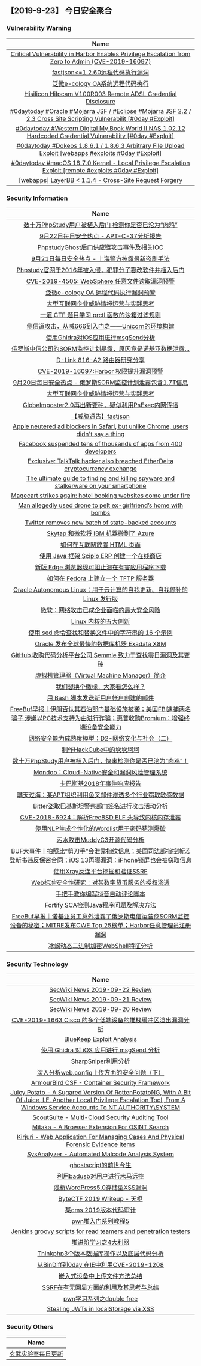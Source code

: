 
 ##   【2019-9-23】 今日安全聚合


###  						       							Vulnerability Warning

|                             Name                             |
| :----------------------------------------------------------: |
|[Critical Vulnerability in Harbor Enables Privilege Escalation from Zero to Admin (CVE-2019-16097)](https://www.seebug.org/vuldb/ssvid-98073)|
|[fastjson<=1.2.60远程代码执行漏洞](https://www.seebug.org/vuldb/ssvid-98072)|
|[泛微e-cology OA系统远程代码执行](https://www.seebug.org/vuldb/ssvid-98071)|
|[Hisilicon HiIpcam V100R003 Remote ADSL Credential Disclosure](https://cxsecurity.com/issue/WLB-2019090139)|
|[#0daytoday #Oracle #Mojarra JSF / #Eclipse #Mojarra JSF 2.2 / 2.3 Cross Site Scripting Vulnerabilit [#0day #Exploit]](http://0day.today/exploits/33266)|
|[#0daytoday #Western Digital My Book World II NAS 1.02.12 Hardcoded Credential Vulnerability [#0day #Exploit]](http://0day.today/exploits/33265)|
|[#0daytoday #Dokeos 1.8.6.1 / 1.8.6.3 Arbitrary File Upload Exploit  [webapps #exploits  #0day #Exploit]](http://0day.today/exploits/33264)|
|[#0daytoday #macOS 18.7.0 Kernel - Local Privilege Escalation Exploit  [remote #exploits  #0day #Exploit]](http://0day.today/exploits/33263)|
|[[webapps] LayerBB < 1.1.4 - Cross-Site Request Forgery](https://www.exploit-db.com/exploits/47403)|

### 						        							Security Information
|                             Name                                    |
| :----------------------------------------------------------: |
|[数十万PhpStudy用户被植入后门 检测你是否已沦为“肉鸡”](https://www.anquanke.com/post/id/187208)|
|[9月22日每日安全热点 - APT-C-37分析报告](https://www.anquanke.com/post/id/187199)|
|[PhpstudyGhost后门供应链攻击事件及相关IOC](https://www.anquanke.com/post/id/187202)|
|[9月21日每日安全热点 - 上海警方披露最新盗刷手法](https://www.anquanke.com/post/id/187171)|
|[Phpstudy官网于2016年被入侵，犯罪分子篡改软件并植入后门](https://www.anquanke.com/post/id/187152)|
|[CVE-2019-4505: WebSphere 任意文件读取漏洞预警](https://www.anquanke.com/post/id/187143)|
|[泛微e-cology OA 远程代码执行漏洞预警](https://www.anquanke.com/post/id/187110)|
|[大型互联网企业威胁情报运营与实践思考](https://www.anquanke.com/post/id/187069)|
|[一道 CTF 题目学习 prctl 函数的沙箱过滤规则](https://www.anquanke.com/post/id/186447)|
|[侧信道攻击，从喊666到入门之——Unicorn的环境构建](https://www.anquanke.com/post/id/187028)|
|[使用Ghidra对iOS应用进行msgSend分析](https://www.anquanke.com/post/id/187038)|
|[俄罗斯电信公司的SORM监控计划暴露，原因竟是诺基亚数据泄露...](https://www.anquanke.com/post/id/187042)|
|[D-Link 816-A2 路由器研究分享](https://www.anquanke.com/post/id/187034)|
|[CVE-2019-16097:Harbor 权限提升漏洞预警](https://www.anquanke.com/post/id/187041)|
|[9月20日每日安全热点 - 俄罗斯SORM监控计划泄露包含1.7T信息](https://www.anquanke.com/post/id/187029)|
|[大型互联网企业威胁情报运营与实践思考](https://www.secpulse.com/archives/112888.html)|
|[GlobeImposter2.0再出新变种，疑似利用PsExec内网传播](https://www.secpulse.com/archives/112843.html)|
|[【威胁通告】fastjson](http://blog.nsfocus.net/ns-2019-0036/)|
|[Apple neutered ad blockers in Safari, but unlike Chrome, users didn't say a thing](https://www.zdnet.com/article/apple-neutered-ad-blockers-in-safari-but-unlike-chrome-users-didnt-say-a-thing/#ftag=RSSbaffb68)|
|[Facebook suspended tens of thousands of apps from 400 developers](https://www.zdnet.com/article/facebook-suspended-tens-of-thousands-of-apps-from-400-developers/#ftag=RSSbaffb68)|
|[Exclusive: TalkTalk hacker also breached EtherDelta cryptocurrency exchange](https://www.zdnet.com/article/exclusive-talktalk-hacker-also-breached-etherdelta-cryptocurrency-exchange/#ftag=RSSbaffb68)|
|[The ultimate guide to finding and killing spyware and stalkerware on your smartphone](https://www.zdnet.com/article/the-ultimate-guide-to-finding-and-killing-spyware-and-stalkerware/#ftag=RSSbaffb68)|
|[Magecart strikes again: hotel booking websites come under fire](https://www.zdnet.com/article/magecart-strikes-again-hotel-booking-websites-come-under-fire/#ftag=RSSbaffb68)|
|[Man allegedly used drone to pelt ex-girlfriend’s home with bombs](https://www.zdnet.com/article/man-allegedly-used-drones-to-pelt-ex-girlfriends-home-with-bombs/#ftag=RSSbaffb68)|
|[Twitter removes new batch of state-backed accounts](https://www.zdnet.com/article/twitter-removes-new-batch-of-state-backed-accounts/#ftag=RSSbaffb68)|
|[Skytap 和微软将 IBM 机器搬到了 Azure](https://linux.cn/article-11375-1.html?utm_source=rss&utm_medium=rss)|
|[如何在互联网放置 HTML 页面](https://linux.cn/article-11374-1.html?utm_source=rss&utm_medium=rss)|
|[使用 Java 框架 Scipio ERP 创建一个在线商店](https://linux.cn/article-11373-1.html?utm_source=rss&utm_medium=rss)|
|[新版 Edge 浏览器现可阻止潜在有害应用程序下载](https://linux.cn/article-11372-1.html?utm_source=rss&utm_medium=rss)|
|[如何在 Fedora 上建立一个 TFTP 服务器](https://linux.cn/article-11371-1.html?utm_source=rss&utm_medium=rss)|
|[Oracle Autonomous Linux：用于云计算的自我更新、自我修补的 Linux 发行版](https://linux.cn/article-11370-1.html?utm_source=rss&utm_medium=rss)|
|[微软：网络攻击已成企业面临的最大安全风险](https://linux.cn/article-11369-1.html?utm_source=rss&utm_medium=rss)|
|[Linux 内核的五大创新](https://linux.cn/article-11368-1.html?utm_source=rss&utm_medium=rss)|
|[使用 sed 命令查找和替换文件中的字符串的 16 个示例](https://linux.cn/article-11367-1.html?utm_source=rss&utm_medium=rss)|
|[Oracle 发布全球最快的数据库机器 Exadata X8M](https://linux.cn/article-11366-1.html?utm_source=rss&utm_medium=rss)|
|[GitHub 收购代码分析平台公司 Semmle 致力于查找零日漏洞及其变种](https://linux.cn/article-11365-1.html?utm_source=rss&utm_medium=rss)|
|[虚拟机管理器（Virtual Machine Manager）简介](https://linux.cn/article-11364-1.html?utm_source=rss&utm_medium=rss)|
|[我们想换个徽标，大家看怎么样？](https://linux.cn/article-11363-1.html?utm_source=rss&utm_medium=rss)|
|[用 Bash 脚本发送新用户帐户创建的邮件](https://linux.cn/article-11362-1.html?utm_source=rss&utm_medium=rss)|
|[FreeBuf早报｜伊朗否认其石油部门基础设施被袭；美国FBI逮捕两名骗子 涉嫌以PC技术支持为由进行诈骗；惠普收购Bromium：增强终端设备安全能力](https://www.freebuf.com/news/214926.html)|
|[网络安全能力成熟度模型：D2-网络文化与社会（二）](https://www.freebuf.com/articles/paper/214097.html)|
|[制作HackCube中的坎坎坷坷](https://www.freebuf.com/articles/others-articles/214283.html)|
|[数十万PhpStudy用户被植入后门，快来检测你是否已沦为“肉鸡”！](https://www.freebuf.com/news/topnews/214912.html)|
|[Mondoo：Cloud-Native安全和漏洞风险管理系统](https://www.freebuf.com/sectool/213651.html)|
|[卡巴斯基2018年事件响应报告](https://www.freebuf.com/articles/network/213352.html)|
|[瞒天过海：某APT组织利用鱼叉邮件渗透多个行业窃取敏感数据](https://www.freebuf.com/articles/system/213652.html)|
|[Bitter盗取巴基斯坦警察部门签名进行攻击活动分析](https://www.freebuf.com/articles/paper/214232.html)|
|[CVE-2018-6924：解析FreeBSD ELF 头导致内核内存泄露](https://www.freebuf.com/vuls/213345.html)|
|[使用NLP生成个性化的Wordlist用于密码猜测爆破](https://www.freebuf.com/sectool/213354.html)|
|[污水攻击MuddyC3开源代码分析](https://www.freebuf.com/articles/web/213834.html)|
|[BUF大事件丨拍照比“剪刀手”会泄露指纹信息；美国司法部指控斯诺登新书违反保密合同；iOS 13再曝漏洞：iPhone锁屏也会被窃取信息](https://www.freebuf.com/news/214749.html)|
|[使用Xray反连平台挖掘和验证SSRF](https://www.freebuf.com/sectool/213767.html)|
|[Web标准安全性研究：对某数字货币服务的授权渗透](https://www.freebuf.com/articles/web/213103.html)|
|[手把手教你编写抖音自动评论脚本](https://www.freebuf.com/geek/213050.html)|
|[Fortify SCA检测Java程序问题及解决方法](https://www.freebuf.com/vuls/212021.html)|
|[FreeBuf早报｜诺基亚员工意外泄露了俄罗斯电信运营商SORM监控设备的秘密；MITRE发布CWE Top 25榜单；Harbor任意管理员注册漏洞](https://www.freebuf.com/news/214841.html)|
|[冰蝎动态二进制加密WebShell特征分析](https://www.freebuf.com/articles/web/213905.html)|

### 						        							Security  Technology
|                             Name                                    |
| :----------------------------------------------------------: |
|[SecWiki News 2019-09-22 Review](http://www.sec-wiki.com/?2019-09-22)|
|[SecWiki News 2019-09-21 Review](http://www.sec-wiki.com/?2019-09-21)|
|[SecWiki News 2019-09-20 Review](http://www.sec-wiki.com/?2019-09-20)|
|[CVE-2019-1663 Cisco 的多个低端设备的堆栈缓冲区溢出漏洞分析](https://paper.seebug.org/1039/)|
|[BlueKeep Exploit Analysis](https://paper.seebug.org/1038/)|
|[使用 Ghidra 对 iOS 应用进行 msgSend 分析](https://paper.seebug.org/1037/)|
|[SharpSniper利用分析](https://www.4hou.com/technology/20385.html)|
|[深入分析web.config上传方面的安全问题（下）](https://www.4hou.com/technology/20222.html)|
|[ArmourBird CSF - Container Security Framework](http://www.kitploit.com/2019/09/armourbird-csf-container-security.html)|
|[Juicy Potato - A Sugared Version Of RottenPotatoNG, With A Bit Of Juice, I.E. Another Local Privilege Escalation Tool, From A Windows Service Accounts To NT AUTHORITY\SYSTEM](http://www.kitploit.com/2019/09/juicy-potato-sugared-version-of.html)|
|[ScoutSuite - Multi-Cloud Security Auditing Tool](http://www.kitploit.com/2019/09/scoutsuite-multi-cloud-security.html)|
|[Mitaka - A Browser Extension For OSINT Search](http://www.kitploit.com/2019/09/mitaka-browser-extension-for-osint.html)|
|[Kirjuri - Web Application For Managing Cases And Physical Forensic Evidence Items](http://www.kitploit.com/2019/09/kirjuri-web-application-for-managing.html)|
|[SysAnalyzer - Automated Malcode Analysis System](http://www.kitploit.com/2019/09/sysanalyzer-automated-malcode-analysis.html)|
|[ghostscript的前世今生](http://xz.aliyun.com/t/6392)|
|[利用badusb对用户进行木马远控](http://xz.aliyun.com/t/6386)|
|[浅析WordPress5.0存储型XSS漏洞](http://xz.aliyun.com/t/6395)|
|[ByteCTF 2019 Writeup - 天枢](http://xz.aliyun.com/t/6355)|
|[某cms 2019版本代码审计](http://xz.aliyun.com/t/6383)|
|[pwn堆入门系列教程5](http://xz.aliyun.com/t/6377)|
|[Jenkins groovy scripts for read teamers and penetration testers](http://xz.aliyun.com/t/6372)|
|[堆进阶学习之4大利器](http://xz.aliyun.com/t/6360)|
|[Thinkphp3个版本数据库操作以及底层代码分析](http://xz.aliyun.com/t/6375)|
|[从BinDiff到0day 在IE中利用CVE-2019-1208](http://xz.aliyun.com/t/6350)|
|[嵌入式设备中上传文件方法总结](http://xz.aliyun.com/t/6374)|
|[SSRF在有无回显方面的利用及其思考与总结](http://xz.aliyun.com/t/6373)|
|[pwn学习系列之double free](http://xz.aliyun.com/t/6342)|
|[Stealing JWTs in localStorage via XSS](http://xz.aliyun.com/t/6341)|

### 						        							Security  Others
|                             Name                                    |
| :----------------------------------------------------------: |
|[玄武实验室每日更新](https://weibo.com/p/1006065582522936/wenzhang?from=page_100606_profile&wvr=6&mod=wenzhangmore)|

